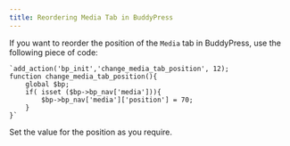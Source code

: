 ```yaml
---
title: Reordering Media Tab in BuddyPress
---
```


If you want to reorder the position of the `Media` tab in BuddyPress, use the following piece of code:


    
    `add_action('bp_init','change_media_tab_position', 12);
    function change_media_tab_position(){
        global $bp;
        if( isset ($bp->bp_nav['media'])){
            $bp->bp_nav['media']['position'] = 70;
        }
    }`



Set the value for the position as you require.
